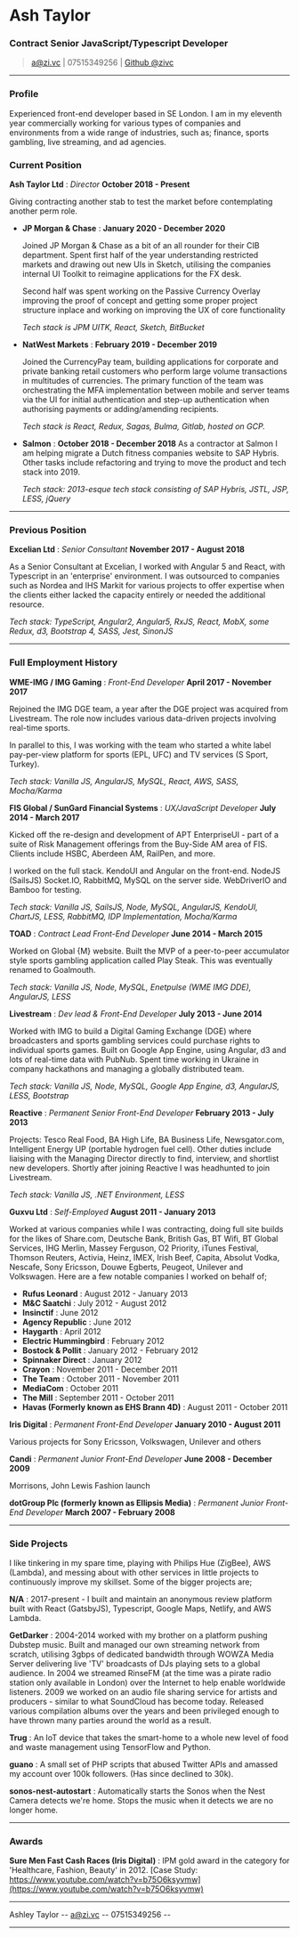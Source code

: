 # Ash Taylor
### Contract Senior JavaScript/Typescript Developer

> [a@zi.vc](mailto:a@zi.vc) | 07515349256 | [Github @zivc](http://github.com/zivc)

------


### Profile

Experienced front-end developer based in SE London. I am in my eleventh year commercially working for various types of companies and environments from a wide range of industries, such as; finance, sports gambling, live streaming, and ad agencies.


### Current Position

__Ash Taylor Ltd__ : *Director* __October 2018 - Present__

Giving contracting another stab to test the market before contemplating another perm role.


* __JP Morgan & Chase__ : __January 2020 - December 2020__

    Joined JP Morgan & Chase as a bit of an all rounder for their CIB department. Spent first half of the year understanding restricted markets and drawing out new UIs in Sketch, utilising the companies internal UI Toolkit to reimagine applications for the FX desk.
    
    Second half was spent working on the Passive Currency Overlay improving the proof of concept and getting some proper project structure inplace and working on improving the UX of core functionality
    
    *Tech stack is JPM UITK, React, Sketch, BitBucket*
    

* __NatWest Markets__ : __February 2019 - December 2019__

    Joined the CurrencyPay team, building applications for corporate and private banking retail customers who perform large volume transactions in multitudes of currencies. The primary function of the team was orchestrating the MFA implementation between mobile and server teams via the UI for initial authentication and step-up authentication when authorising payments or adding/amending recipients.
    
    *Tech stack is React, Redux, Sagas, Bulma, Gitlab, hosted on GCP.* 


* __Salmon__ : __October 2018 - December 2018__
    As a contractor at Salmon I am helping migrate a Dutch fitness companies website to SAP Hybris. Other tasks include refactoring and trying to move the product and tech stack into 2019.
    
    *Tech stack: 2013-esque tech stack consisting of SAP Hybris, JSTL, JSP, LESS, jQuery*
 

-----

### Previous Position

__Excelian Ltd__ : *Senior Consultant* __November 2017 - August 2018__

As a Senior Consultant at Excelian, I worked with Angular 5 and React, with Typescript in an 'enterprise' environment. I was outsourced to companies such as Nordea and IHS Markit for various projects to offer expertise when the clients either lacked the capacity entirely or needed the additional resource. 

*Tech stack: TypeScript, Angular2, Angular5, RxJS, React, MobX, some Redux, d3,  Bootstrap 4, SASS, Jest, SinonJS*


-----

### Full Employment History


__WME-IMG / IMG Gaming__ : *Front-End Developer* __April 2017 - November 2017__

Rejoined the IMG DGE team, a year after the DGE project was acquired from Livestream. The role now includes various data-driven projects involving real-time sports.

In parallel to this, I was working with the team who started a white label pay-per-view platform for sports (EPL, UFC) and TV services (S Sport, Turkey).

*Tech stack: Vanilla JS, AngularJS, MySQL, React, AWS, SASS, Mocha/Karma*


__FIS Global / SunGard Financial Systems__ : *UX/JavaScript Developer* __July 2014 - March 2017__

Kicked off the re-design and development of APT EnterpriseUI -  part of a suite of Risk Management offerings from the Buy-Side AM area of FIS. Clients include HSBC, Aberdeen AM, RailPen, and more.

I worked on the full stack. KendoUI and Angular on the front-end. NodeJS (SailsJS) Socket.IO, RabbitMQ, MySQL on the server side. WebDriverIO and Bamboo for testing.

*Tech stack: Vanilla JS, SailsJS, Node, MySQL, AngularJS, KendoUI, ChartJS, LESS, RabbitMQ, IDP Implementation, Mocha/Karma*


__TOAD__ : *Contract Lead Front-End Developer* __June 2014 - March 2015__

Worked on Global {M} website. Built the MVP of a peer-to-peer accumulator style sports gambling application called Play Steak. This was eventually renamed to Goalmouth.

*Tech stack: Vanilla JS, Node, MySQL, Enetpulse (WME IMG DDE), AngularJS, LESS*


__Livestream__ : *Dev lead & Front-End Developer* __July 2013 - June 2014__

Worked with IMG to build a Digital Gaming Exchange (DGE) where broadcasters and sports gambling services could purchase rights to individual sports games. Built on Google App Engine, using Angular, d3 and lots of real-time data with PubNub. Spent time working in Ukraine in company hackathons and managing a globally distributed team.

*Tech stack: Vanilla JS, Node, MySQL, Google App Engine, d3, AngularJS, LESS, Bootstrap*


__Reactive__ : *Permanent Senior Front-End Developer* __February 2013 - July 2013__

Projects: Tesco Real Food, BA High Life, BA Business Life, Newsgator.com, Intelligent Energy UP (portable hydrogen fuel cell). Other duties include liaising with the Managing Director directly to find, interview, and shortlist new developers. Shortly after joining Reactive I was headhunted to join Livestream.

*Tech stack: Vanilla JS, .NET Environment, LESS*


__Guxvu Ltd__ : *Self-Employed* __August 2011 - January 2013__

Worked at various companies while I was contracting, doing full site builds for the likes of Share.com, Deutsche Bank, British Gas, BT Wifi, BT Global Services, IHG Merlin, Massey Ferguson, O2 Priority, iTunes Festival, Thomson Reuters, Activia, Heinz, IMEX, Irish Beef, Capita, Absolut Vodka, Nescafe, Sony Ericsson, Douwe Egberts, Peugeot, Unilever and Volkswagen. Here are a few notable companies I worked on behalf of;

* __Rufus Leonard__ : August 2012 - January 2013
* __M&C Saatchi__ : July 2012 - August 2012
* __Insinctif__ : June 2012
* __Agency Republic__ : June 2012
* __Haygarth__ : April 2012
* __Electric Hummingbird__ : February 2012
* __Bostock & Pollit__ : January 2012 - February 2012
* __Spinnaker Direct__ : January 2012
* __Crayon__ : November 2011 - December 2011
* __The Team__ : October 2011 - November 2011
* __MediaCom__ : October 2011
* __The Mill__ : September 2011 - October 2011
* __Havas (Formerly known as EHS Brann 4D)__ : August 2011 - October 2011


__Iris Digital__ : *Permanent Front-End Developer* __January 2010 - August 2011__

Various projects for Sony Ericsson, Volkswagen, Unilever and others


__Candi__ : *Permanent Junior Front-End Developer* __June 2008 - December 2009__

Morrisons, John Lewis Fashion launch


__dotGroup Plc (formerly known as Ellipsis Media)__ : *Permanent Junior Front-End Developer* __March 2007 - February 2008__


------

### Side Projects

I like tinkering in my spare time, playing with Philips Hue (ZigBee), AWS (Lambda), and messing about with other services in little projects to continuously improve my skillset. Some of the bigger projects are;

__N/A__ : 2017-present - I built and maintain an anonymous review platform built with React (GatsbyJS), Typescript, Google Maps, Netlify, and AWS Lambda.


__GetDarker__ : 2004-2014 worked with my brother on a platform pushing Dubstep music. Built and managed our own streaming network from scratch, utilising 3gbps of dedicated bandwidth through WOWZA Media Server delivering live 'TV' broadcasts of DJs playing sets to a global audience. In 2004 we streamed RinseFM (at the time was a pirate radio station only available in London) over the Internet to help enable worldwide listeners. 2009 we worked on an audio file sharing service for artists and producers - similar to what SoundCloud has become today. Released various compilation albums over the years and been privileged enough to have thrown many parties around the world as a result.


__Trug__ : An IoT device that takes the smart-home to a whole new level of food and waste management using TensorFlow and Python.


__guano__ : A small set of PHP scripts that abused Twitter APIs and amassed my account over 100k followers. (Has since declined to 30k).


__sonos-nest-autostart__ : Automatically starts the Sonos when the Nest Camera detects we're home. Stops the music when it detects we are no longer home.


------


### Awards


__Sure Men Fast Cash Races (Iris Digital)__ :
IPM gold award in the category for 'Healthcare, Fashion, Beauty' in 2012.
[Case Study: https://www.youtube.com/watch?v=b75O6ksyvmw](https://www.youtube.com/watch?v=b75O6ksyvmw)


------


Ashley Taylor -- [a@zi.vc](mailto:a@zi.vc) -- 07515349256 --


------
